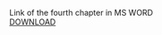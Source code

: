 Link of the fourth chapter in MS WORD
<br/>[DOWNLOAD](https://github.com/KovalenkoKonstantin/Head-First/raw/master/src/ch4/Head_First_Java%2C_3rd_Edition_Chapter_4.docx)
